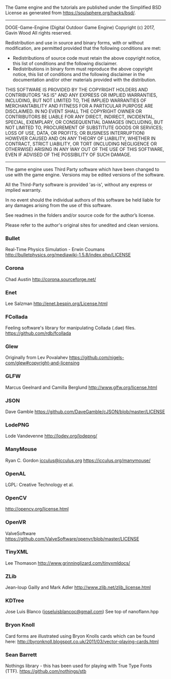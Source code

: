 The Game engine and the tutorials are published under the Simplified BSD License as generated from https://soulsphere.org/hacks/bsd/.

---

DOGE-Game-Engine (Digital Outdoor Game Engine)
Copyright (c) 2017, Gavin Wood 
All rights reserved. 

Redistribution and use in source and binary forms, with or without 
modification, are permitted provided that the following conditions are met: 

 * Redistributions of source code must retain the above copyright notice, 
   this list of conditions and the following disclaimer. 
 * Redistributions in binary form must reproduce the above copyright 
   notice, this list of conditions and the following disclaimer in the 
   documentation and/or other materials provided with the distribution. 

THIS SOFTWARE IS PROVIDED BY THE COPYRIGHT HOLDERS AND CONTRIBUTORS "AS IS" 
AND ANY EXPRESS OR IMPLIED WARRANTIES, INCLUDING, BUT NOT LIMITED TO, THE 
IMPLIED WARRANTIES OF MERCHANTABILITY AND FITNESS FOR A PARTICULAR PURPOSE 
ARE DISCLAIMED. IN NO EVENT SHALL THE COPYRIGHT OWNER OR CONTRIBUTORS BE 
LIABLE FOR ANY DIRECT, INDIRECT, INCIDENTAL, SPECIAL, EXEMPLARY, OR 
CONSEQUENTIAL DAMAGES (INCLUDING, BUT NOT LIMITED TO, PROCUREMENT OF 
SUBSTITUTE GOODS OR SERVICES; LOSS OF USE, DATA, OR PROFITS; OR BUSINESS 
INTERRUPTION) HOWEVER CAUSED AND ON ANY THEORY OF LIABILITY, WHETHER IN 
CONTRACT, STRICT LIABILITY, OR TORT (INCLUDING NEGLIGENCE OR OTHERWISE) 
ARISING IN ANY WAY OUT OF THE USE OF THIS SOFTWARE, EVEN IF ADVISED OF THE 
POSSIBILITY OF SUCH DAMAGE. 

---

The game engine uses Third Party software which have been changed to use with the game engine.
Versions may be edited versions of the software. 


All the Third-Party software is provided 'as-is', without any express or implied warranty. 

In no event should the individual authors of this software be held liable for any damages arising from the use of this software.


See readmes in the folders and/or source code for the author’s license.

Please refer to the author's original sites for unedited and clean versions.

### Bullet 		
Real-Time Physics Simulation - Erwin Coumans
http://bulletphysics.org/mediawiki-1.5.8/index.php/LICENSE

### Corona
Chad Austin
http://corona.sourceforge.net/

### Enet
Lee Salzman
http://enet.bespin.org/License.html

### FCollada
Feeling software's library for manipulating Collada (.dae) files.
https://github.com/rdb/fcollada

### Glew
Originally from Lev Povalahev
https://github.com/nigels-com/glew#copyright-and-licensing

### GLFW		
Marcus Geelnard and Camilla Berglund
http://www.glfw.org/license.html

### JSON			
Dave Gamble
https://github.com/DaveGamble/cJSON/blob/master/LICENSE

### LodePNG	
Lode Vandevenne
http://lodev.org/lodepng/

### ManyMouse	
Ryan C. Gordon <icculus@icculus.org>
https://icculus.org/manymouse/

### OpenAL	
LGPL: Creative Technology et al.

### OpenCV
http://opencv.org/license.html

### OpenVR
ValveSoftware
https://github.com/ValveSoftware/openvr/blob/master/LICENSE 

### TinyXML	
Lee Thomason
http://www.grinninglizard.com/tinyxmldocs/

### ZLib		
Jean-loup Gailly and Mark Adler
http://www.zlib.net/zlib_license.html

### KDTree		
Jose Luis Blanco (joseluisblancoc@gmail.com)
See top of nanoflann.hpp

### Bryon Knoll
Card forms are illustrated using Bryon Knolls cards which can be found here:
http://byronknoll.blogspot.co.uk/2011/03/vector-playing-cards.html

### Sean Barrett
Nothings library - this has been used for playing with True Type Fonts (TTF).
https://github.com/nothings/stb
